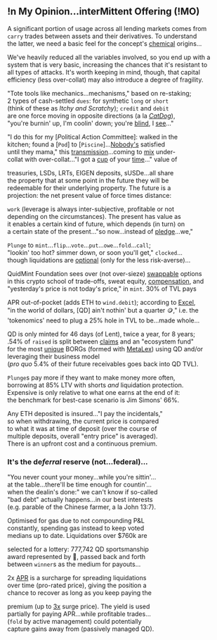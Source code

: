 
## !n My Opinion...interMittent Offering (!MO) 

 
A significant portion of usage across all lending markets comes from  
`carry` trades between assets and their derivatives. To understand  
the latter, we need a basic feel for the concept's [chemical](https://mirror.xyz/quid.eth/LZ4pS8tVAAkZVSYqJWoihs19cdMhgWESsLr9dIhvL40) origins...  

 We've heavily reduced all the variables involved, so you end up with a  
system that is very basic, increasing the chances that it's resistant to  
all types of attacks. It's worth keeping in mind, though, that capital  
efficiency (less over-collat) may also introduce a degree of fragility. 

"Tote tools like mechanics...mechanisms," based on re-staking;   
2 types of cash-settled `dues`: for synthetic `long` or `short`  
(think of these as *Itchy and Scratchy*); `credit` and `debit`   
are one force moving in opposite directions (a la [*CatDog*](https://x.com/QuidMint/status/1786703126470222054)),  
"you're burnin' up, I'm coolin' down; you're [blind](https://www.investopedia.com/terms/b/blind-entry.asp), I [see](https://docs.google.com/document/d/1fD1_rP8GonSUHyRXENDudlzBkkTcAsN7L9IiTrxEuAY/edit)..."  

"I do this for my [*P*olitical *A*ction *C*ommittee]: walked in the  
kitchen; found a [`Pod`]  to [`Piscine`]...[Nobody's](https://x.com/QuidMint/status/1788581681693106680) satisfied   
until they mama,"  this [transmission](https://en.wikipedia.org/wiki/Intercarrier_method)...coming to [mix](https://youtu.be/ndQM3kVb06I) under-   
collat with over-collat..."I got a [cup](https://www.youtube.com/clip/UgkxD0PZbIFBnRlmN6JwqGfKBOTw_OR7j1u4) of your [time](https://www.youtube.com/clip/UgkxIOebF-ScgdWWR7Flp__iDVeG4L22y-PK)..." value of 

treasuries, LSDs, LRTs, EIGEN deposits, sUSDe...all share  
the property that at some point in the future they will be  
redeemable for their underlying property. The future is a  
projection: the net present value of force times distance: 

`work` (leverage is always inter-subjective, profitable or not  
depending on the circumstances). The present has value as  
it enables a certain kind of future, which depends (in turn) on  
a certain state of the present..."so now...instead of [pledge](https://www.investopedia.com/terms/p/pldgedasset.asp)...we,"  

`Plunge` to `mint`...`flip`...`vote`...`put`...`owe`...`fold`...`call`;  
"lookin' too hot? simmer down, or soon you'll get," `clocked`...  
though liquidations are [optional](https://www.youtube.com/watch?v=1O25uUy90hU) (only for the less risk-averse)...  

QuidMint Foundation sees over (not over-sieze) [swappable](https://twitter.com/guil_lambert/status/1772423853316219051) options  
in this crypto school of trade-offs, sweat equity, [compensation](https://www.tabers.com/tabersonline/view/Tabers-Dictionary/730522/all/compensation), and  
"yesterday's price is not today's price," in `mint`. 30% of TVL pays  

APR out-of-pocket (adds ETH to `wind.debit`); according to [Excel](https://docs.google.com/spreadsheets/d/1uBG8jJGNCgQArKm4FlcmNuXb1cspG6-PRcDoFaRvQws/),  
"in the world of  dollars, [QD] ain't nothin' but a quarter 🪙," i.e. the  
'tokenomics' need to plug a 25% hole in TVL to be...made whole...
 
QD is only minted for 46 days (of Lent), twice a year, for 8 years;  
.54% of `raised` is split between [claims](https://www.mevauction.com/Relay/captive-insurance/) and an "ecosystem fund"  
for the most [unique](https://www.linkedin.com/company/spirelabs) BORGs (formed with [MetaLex]((https://twitter.com/lex_node/status/1760701615424630848))) using QD and/or  
leveraging  their business model  
(*pro quo* 5.4% of their future receivables goes back into QD TVL). 


`Plunge`s pay more if they want to make money more often,  
borrowing at 85% LTV with shorts *and* liquidation protection.  
Expensive is only relative to what one earns at the end of it:  
the benchmark for best-case scenario is Jim Simons' 66%.

Any ETH deposited is insured..."I pay the incidentals,"  
so when withdrawing, the current price is compared  
to what it was at time of deposit (over the course of   
multiple deposits, overall "entry price" is averaged).   
There is an upfront cost and a continuous premium. 

### It's the  de*ferral* reserve (not...federal)...  
"You never count your money...while you're sittin'...  
at the table...there'll be time enough for countin'...  
when the dealin's done:" we can't know if so-called  
"bad debt" actually happens...in our best interests  
(e.g. parable of the Chinese farmer, a la John 13:7).   

Optimised for gas due to not compounding P&L  
constantly, spending gas instead to keep voted  
medians up to date. Liquidations over $760k are

selected for a lottery: 777,742 QD sportsmanship  
award represented by 👕, passed back and forth  
between `winner`s as the medium for  payouts...

2x [APR](https://x.com/hexonaut/status/1789072324614050035) is a surcharge for spreading liquidations  
over time (pro-rated price), giving the position a  
chance to recover as long as you keep paying the  

premium (up to [3x](https://x.com/santiagoroel/status/1791114254117998865) surge price). The yield  is used   
partially for paying APR...while profitable trades...  
(`fold` by active management) could potentially   
capture gains away from (passively managed QD).

